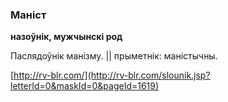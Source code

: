 ### Маніст
**назоўнік, мужчынскі род**

Паслядоўнік манізму. || прыметнік: маністычны.

<a rel="author">[http://rv-blr.com/](http://rv-blr.com/slounik.jsp?letterId=0&maskId=0&pageId=1619)</a>
